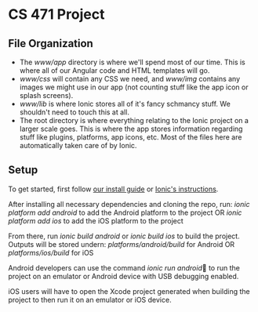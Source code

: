 # CS 471 Project

## File Organization
- The *www/app* directory is where we'll spend most of our time. This is where all of our Angular code and HTML templates will go.
- *www/css* will contain any CSS we need, and *www/img* contains any images we might use in our app (not counting stuff like the app icon or splash screens).
- *www/lib* is where Ionic stores all of it's fancy schmancy stuff. We shouldn't need to touch this at all.
- The root directory is where everything relating to the Ionic project on a larger scale goes. This is where the app stores information regarding stuff like plugins, platforms, app icons, etc. Most of the files here are automatically taken care of by Ionic.

## Setup
To get started, first follow [our install guide](https://docs.google.com/document/d/1PjuJ3a932o-g4IEGrjsTkI5s30GmzY1_wQErD1J8HYM/edit?usp=sharing) or [Ionic's instructions](http://ionicframework.com/docs/guide/installation.html).

After installing all necessary dependencies and cloning the repo, run:
*ionic platform add android* to add the Android platform to the project
OR
*ionic platform add ios* to add the iOS platform to the project

From there, run *ionic build android* or *ionic build ios* to build the project. Outputs will be stored undern:
*platforms/android/build* for Android
OR
*platforms/ios/build* for iOS

Android developers can use the command *ionic run android* to run the project on an emulator or Android device with USB debugging enabled.

iOS users will have to open the Xcode project generated when building the project to then run it on an emulator or iOS device.
